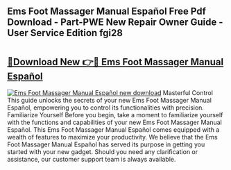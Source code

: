 ## Ems Foot Massager Manual Español Free Pdf Download - Part-PWE New Repair Owner Guide - User Service Edition fgi28

# <h2><a href="http://bc16773.oget.top/?id=Ems+Foot+Massager+Manual+Espa%c3%b1ol">🔗Download New 👉🔴 Ems Foot Massager Manual Español</a></h2>

[![Ems Foot Massager Manual Español new download](https://i.imgur.com/5g1atiW.png)](http://bc16773.oget.top/?id=Ems+Foot+Massager+Manual+Espa%c3%b1ol)
Masterful Control This guide unlocks the secrets of your new Ems Foot Massager Manual Español, empowering you to control its functionalities with precision. Familiarize Yourself Before you begin, take a moment to familiarize yourself with the functions and capabilities of your new Ems Foot Massager Manual Español. This Ems Foot Massager Manual Español comes equipped with a wealth of features to maximize your productivity. We believe that the Ems Foot Massager Manual Español has served its purpose in getting you started with your new gadget. Should you need any clarification or assistance, our customer support team is always available.
